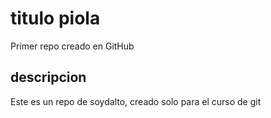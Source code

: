 # titulo piola
Primer repo creado en GitHub

## descripcion
Este es un repo de soydalto, creado solo para el curso de git
